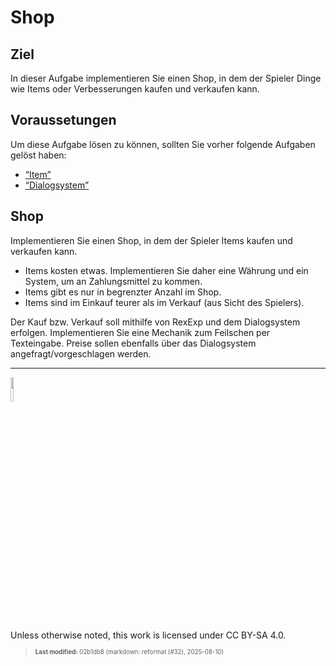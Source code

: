 # Shop

## Ziel

In dieser Aufgabe implementieren Sie einen Shop, in dem der Spieler
Dinge wie Items oder Verbesserungen kaufen und verkaufen kann.

## Voraussetungen

Um diese Aufgabe lösen zu können, sollten Sie vorher folgende Aufgaben
gelöst haben:

- [“Item”](taskloot-item.md)
- [“Dialogsystem”](taskloot-dialogsystem.md)

## Shop

Implementieren Sie einen Shop, in dem der Spieler Items kaufen und
verkaufen kann.

- Items kosten etwas. Implementieren Sie daher eine Währung und ein
  System, um an Zahlungsmittel zu kommen.
- Items gibt es nur in begrenzter Anzahl im Shop.
- Items sind im Einkauf teurer als im Verkauf (aus Sicht des Spielers).

Der Kauf bzw. Verkauf soll mithilfe von RexExp und dem Dialogsystem
erfolgen. Implementieren Sie eine Mechanik zum Feilschen per
Texteingabe. Preise sollen ebenfalls über das Dialogsystem
angefragt/vorgeschlagen werden.

------------------------------------------------------------------------

<img src="https://licensebuttons.net/l/by-sa/4.0/88x31.png" width="10%">

Unless otherwise noted, this work is licensed under CC BY-SA 4.0.

<blockquote><p><sup><sub><strong>Last modified:</strong> 02b1db8 (markdown: reformat (#32), 2025-08-10)<br></sub></sup></p></blockquote>
